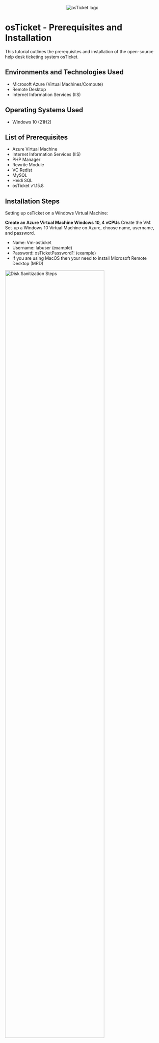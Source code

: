 <p align="center">
<img src="https://i.imgur.com/Clzj7Xs.png" alt="osTicket logo"/>
</p>

<h1>osTicket - Prerequisites and Installation</h1>
This tutorial outlines the prerequisites and installation of the open-source help desk ticketing system osTicket.<br />


<h2>Environments and Technologies Used</h2>

- Microsoft Azure (Virtual Machines/Compute)
- Remote Desktop
- Internet Information Services (IIS)

<h2>Operating Systems Used </h2>

- Windows 10</b> (21H2)

<h2>List of Prerequisites</h2>

- Azure Virtual Machine
- Internet Information Services (IIS)
- PHP Manager
- Rewrite Module
- VC Redist
- MySQL
- Heidi SQL
- osTicket v1.15.8

<h2>Installation Steps</h2>
<p>
  Setting up osTicket on a Windows Virtual Machine:

**Create an Azure Virtual Machine Windows 10, 4 vCPUs**
Create the VM: Set-up a Windows 10 Virtual Machine on Azure, choose name, username, and password.
- Name: Vm-osticket
- Username: labuser (example)
- Password: osTicketPassword1! (example)
- If you are using MacOS then your need to install Microsoft Remote Desktop (MRD)
</p>

<p>
<img src="https://i.imgur.com/j9Y1wZd.png" height="80%" width="80%" alt="Disk Sanitization Steps"/>
  
</p>
<p>
<h3>Step 1: Create and Prepare Your Virtual Machine</h3>
  
Install IIS: Open Windows Features and install Internet Information Services (IIS) with CGI and Common HTTP Features, and the IIS Management Console.

Set Up PHP: Create a directory C:\PHP, download PHP 7.3.8, and unzip it into C:\PHP.
</p>
<br />

<p>
<img src="https://i.imgur.com/Lo3tO6U.png" height="80%" width="80%" alt="Disk Sanitization Steps"/>
</p>
<p>
<img src="https://i.imgur.com/BKoa31J.png" height="80%" width="80%" alt="Disk Sanitization Steps"/>
</p>
<p>
<h3>Step 2: Install and Configure Components</h3>
  
Additional Tools: Download and install PHP Manager for IIS and the URL Rewrite Module.

Install MySQL: Download and install MySQL, using "Password1" as the root password.

Configure IIS for PHP: Open IIS, register PHP, and restart the IIS server.
</p>
<br />

<p>
<img src="https://i.imgur.com/welO5oY.png" height="80%" width="80%" alt="Disk Sanitization Steps"/>
</p>

<p>
<h3>Step 3: Set Up osTicket</h3>
  
Install osTicket: Download osTicket, move the "upload" folder to c:\inetpub\wwwroot, and rename it to "osTicket".

Enable PHP Extensions: In IIS, enable the extensions php_imap.dll, php_intl.dll, and php_opcache.dll.

Finalize Setup: Rename the ost-sampleconfig.php file, set permissions, and follow the browser setup to complete the osTicket installation. 

Create a database in HeidiSQL, then finish the setup with MySQL details. 

<p>
<img src="https://i.imgur.com/SarSvyz.png" height="80%" width="80%" alt="Disk Sanitization Steps"/>
</p>

<p>
<img src="https://i.imgur.com/F5Ds9Uo.png" height="80%" width="80%" alt="Disk Sanitization Steps"/>
</p>
<p>
Congrats! You have now successfully installed and setup osTicket!
</p>
<p>
<img src="https://i.imgur.com/sfVqSY0.png" height="80%" width="80%" alt="Disk Sanitization Steps"/>
</p>

</p>
<br />



